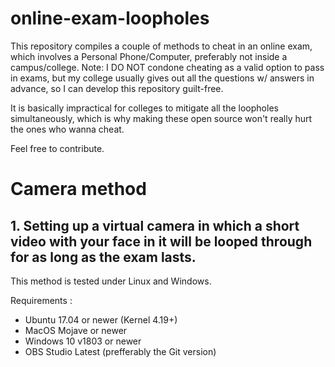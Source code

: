 # online-exam-loopholes
This repository compiles a couple of methods to cheat in an online exam, which involves a Personal Phone/Computer, preferably not inside a campus/college. 
Note: I DO NOT condone cheating as a valid option to pass in exams, but my college usually gives out all the questions w/ answers in advance, so I can develop this repository guilt-free.

It is basically impractical for colleges to mitigate all the loopholes simultaneously, which is why making these open source won't really hurt the ones who wanna cheat.

Feel free to contribute.

# Camera method

## 1. Setting up a virtual camera in which a short video with your face in it will be looped through for as long as the exam lasts.

This method is tested under Linux and Windows. 

Requirements :

- Ubuntu 17.04 or newer (Kernel 4.19+)
- MacOS Mojave or newer
- Windows 10 v1803 or newer
- OBS Studio Latest (prefferably the Git version)

  
